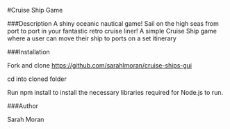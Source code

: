 #Cruise Ship Game

###Description
A shiny oceanic nautical game! Sail on the high seas from port to port in your fantastic retro cruise liner!
A simple Cruise Ship game where a user can move their ship to ports on a set itinerary 

###Installation 

Fork and clone https://github.com/sarahlmoran/cruise-ships-gui

cd into cloned folder 

Run npm install to install the necessary libraries required for Node.js to run.



###Author

 Sarah Moran